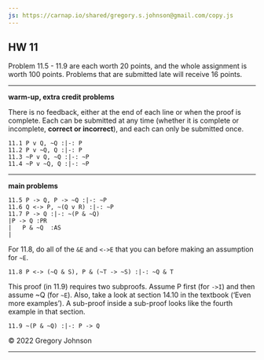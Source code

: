 ```yaml
---
js: https://carnap.io/shared/gregory.s.johnson@gmail.com/copy.js
--- 
```


## HW 11

Problem 11.5 - 11.9 are each worth 20 points, and the whole assignment is worth 100 points. Problems that are submitted late will receive 16 points.

---

**warm-up, extra credit problems**

There is no feedback, either at the end of each line or when the proof is complete. Each can be submitted at any time (whether it is complete or incomplete, **correct or incorrect**), and each can only be submitted once.

~~~{.ProofChecker .JohnsonSL options="fonts tabindent render exam" guides="fitch" feedback="none" points="1" late-credit="1"}
11.1 P v Q, ~Q :|-: P
11.2 P v ~Q, Q :|-: P
11.3 ~P v Q, ~Q :|-: ~P
11.4 ~P v ~Q, Q :|-: ~P
~~~

---

**main problems**

~~~{.ProofChecker .JohnsonSL options="fonts tabindent" guides="fitch" points="20" late-credit="16"}
11.5 P -> Q, P -> ~Q :|-: ~P
11.6 Q <-> P, ~(Q v R) :|-: ~P 
11.7 P -> Q :|-: ~(P & ~Q)
|P -> Q	:PR
|	P & ~Q	:AS
| 
~~~

For 11.8, do all of the `&E` and `<->E` that you can before making an assumption for `~E`.

~~~{.ProofChecker .JohnsonSL options="fonts tabindent render" guides="fitch" points="20" late-credit="16"}
11.8 P <-> (~Q & S), P & (~T -> ~S) :|-: ~Q & T 
~~~

This proof (in 11.9) requires two subproofs. Assume P first (for `->I`) and then assume ~Q (for `~E`). Also, take a look at section 14.10 in the textbook (&lsquo;Even more examples&rsquo;). A sub-proof inside a sub-proof looks like the fourth example in that section. 

~~~{.ProofChecker .JohnsonSL options="fonts tabindent render" guides="fitch" points="20" late-credit="16"}
11.9 ~(P & ~Q) :|-: P -> Q 
~~~

&copy; 2022 Gregory Johnson 
 
---